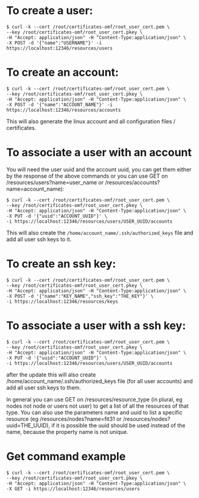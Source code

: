 # To create a user:
    $ curl -k --cert /root/certificates-omf/root_user_cert.pem \
    --key /root/certificates-omf/root_user_cert.pkey \
    -H "Accept: application/json" -H "Content-Type:application/json" \
    -X POST -d '{"name":"USERNAME"}' -i https://localhost:12346/resources/users

# To create an account:
    $ curl -k --cert /root/certificates-omf/root_user_cert.pem \
    --key /root/certificates-omf/root_user_cert.pkey \
    -H "Accept: application/json" -H "Content-Type:application/json" \
    -X POST -d '{"name":"ACCOUNT_NAME"}' -i https://localhost:12346/resources/accounts

This will also generate the linux account and all configuration files / certificates.

# To associate a user with an account

You will need the user uuid and the account uuid, you can get them either by the response of the above commands 
or you can use GET on /resources/users?name=user_name or /resources/accounts?name=account_name):

    $ curl -k --cert /root/certificates-omf/root_user_cert.pem \
    --key /root/certificates-omf/root_user_cert.pkey \
    -H "Accept: application/json" -H "Content-Type:application/json" \
    -X PUT -d '{"uuid":"ACCOUNT_UUID"}' \
    -i https://localhost:12346/resources/users/USER_UUID/accounts

This will also create the `/home/account_name/.ssh/authorized_keys` file and add all user ssh keys to it.

# To create an ssh key:

    $ curl -k --cert /root/certificates-omf/root_user_cert.pem \
    --key /root/certificates-omf/root_user_cert.pkey \
    -H "Accept: application/json" -H "Content-Type:application/json" \
    -X POST -d '{"name":"KEY_NAME","ssh_key":"THE_KEY"}' \
    -i https://localhost:12346/resources/keys

# To associate a user with a ssh key:

    $ curl -k --cert /root/certificates-omf/root_user_cert.pem \
    --key /root/certificates-omf/root_user_cert.pkey \
    -H "Accept: application/json" -H "Content-Type:application/json" \
    -X PUT -d '{"uuid":"ACCOUNT_UUID"}' \
    -i https://localhost:12346/resources/users/USER_UUID/accounts

after the update this will also create /home/account_name/.ssh/authorized_keys file (for all user accounts) and add all user ssh keys to them.

In general you can use GET on /resources/resource_type (in plural, eg nodes not node or users not user) to get a list of all the resources of that type. 
You can also use the parameters name and uuid to list a specific resource (eg /resources/nodes?name=fit31 or /resources/nodes?uuid=THE_UUID), 
if it is possible the uuid should be used instead of the name, because the property name is not unique.

# Get command example
    $ curl -k --cert /root/certificates-omf/root_user_cert.pem \
    --key /root/certificates-omf/root_user_cert.pkey \
    -H "Accept: application/json" -H "Content-Type:application/json" \
    -X GET -i https://localhost:12346/resources/users

